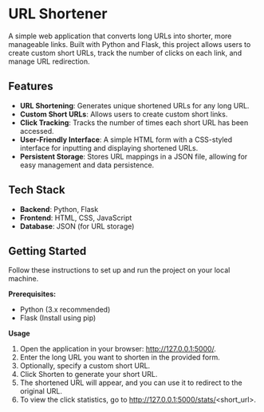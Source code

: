 # URL Shortener

A simple web application that converts long URLs into shorter, more manageable links. Built with Python and Flask, this project allows users to create custom short URLs, track the number of clicks on each link, and manage URL redirection.

## Features

- **URL Shortening**: Generates unique shortened URLs for any long URL.
- **Custom Short URLs**: Allows users to create custom short links.
- **Click Tracking**: Tracks the number of times each short URL has been accessed.
- **User-Friendly Interface**: A simple HTML form with a CSS-styled interface for inputting and displaying shortened URLs.
- **Persistent Storage**: Stores URL mappings in a JSON file, allowing for easy management and data persistence.

## Tech Stack

- **Backend**: Python, Flask
- **Frontend**: HTML, CSS, JavaScript
- **Database**: JSON (for URL storage)

## Getting Started

Follow these instructions to set up and run the project on your local machine.

**Prerequisites:**
- Python (3.x recommended)
- Flask (Install using pip)

**Usage**
1. Open the application in your browser: http://127.0.0.1:5000/.
2. Enter the long URL you want to shorten in the provided form.
3. Optionally, specify a custom short URL.
4. Click Shorten to generate your short URL.
5. The shortened URL will appear, and you can use it to redirect to the original URL.
6. To view the click statistics, go to http://127.0.0.1:5000/stats/<short_url>.
